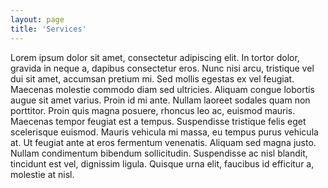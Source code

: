 ```yaml
---
layout: page
title: 'Services'
---
```


<p>
Lorem ipsum dolor sit amet, consectetur adipiscing elit. In tortor dolor, gravida in neque a, dapibus consectetur eros. Nunc nisi arcu, tristique vel dui sit amet, accumsan pretium mi. Sed mollis egestas ex vel feugiat. Maecenas molestie commodo diam sed ultricies. Aliquam congue lobortis augue sit amet varius. Proin id mi ante. Nullam laoreet sodales quam non porttitor. Proin quis magna posuere, rhoncus leo ac, euismod mauris. Maecenas tempor feugiat est a tempus. Suspendisse tristique felis eget scelerisque euismod. Mauris vehicula mi massa, eu tempus purus vehicula at. Ut feugiat ante at eros fermentum venenatis. Aliquam sed magna justo. Nullam condimentum bibendum sollicitudin. Suspendisse ac nisl blandit, tincidunt est vel, dignissim ligula. Quisque urna elit, faucibus id efficitur a, molestie at nisl.
</p>

